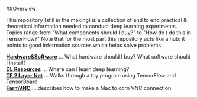 ##Overview

This repository (still in the making) is a collection of end to end practical & theoretical information needed to conduct deep learning experiments. Topics range from "What components should I buy?" to "How do I do this in TensorFlow?" Note that for the most part this repository acts like a hub: it points to good information sources which helps solve problems.

**[Hardware&Software](https://github.com/kyeokabe/notes/blob/master/Hardware%26Software.md)** ...  What hardware should I buy? What software should I install?  
**[DL Resources](https://github.com/kyeokabe/notes/blob/master/DL%20Resources.md)** ... Where can I learn deep learning?  
**[TF 2 Layer Net](https://github.com/kyeokabe/notes/blob/master/TF_2LayerNet.md)** ... Walks through a toy program using TensorFlow and TensorBoard  
**[FarmVNC](https://github.com/kyeokabe/notes/blob/master/FarmVNC.md)** ... describes how to make a Mac to corn VNC connection  

 
